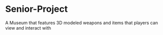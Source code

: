 # Senior-Project
A Museum that features 3D modeled weapons and items that players can view and interact with
